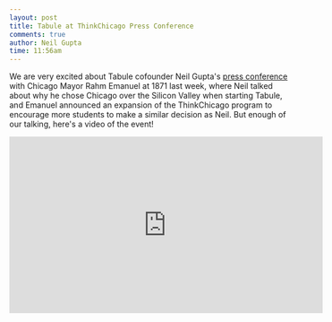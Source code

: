 ```yaml
---
layout: post
title: Tabule at ThinkChicago Press Conference
comments: true
author: Neil Gupta
time: 11:56am
---
```


<p>We are very excited about Tabule cofounder Neil Gupta's <a href="http://www.suntimes.com/news/metro/13489965-418/mayor-intent-on-making-chicago-a-start-up-city.html" target="_blank">press conference</a> with Chicago Mayor Rahm Emanuel at 1871 last week, where Neil talked about why he chose Chicago over the Silicon Valley when starting Tabule, and Emanuel announced an expansion of the ThinkChicago program to encourage more students to make a similar decision as Neil. But enough of our talking, here's a video of the event!</p>
<p><iframe width="560" height="315" src="http://www.youtube.com/embed/Jhkxije28Qw" frameborder="0" allowfullscreen="1">video</iframe></p>